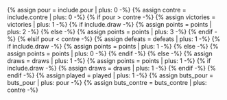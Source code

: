 {% assign pour = include.pour | plus: 0 -%}
{% assign contre = include.contre | plus: 0 -%}
{% if pour > contre -%}
{%   assign victories = victories | plus: 1 -%}
{%   if include.draw -%}
{%     assign points = points | plus: 2 -%}
{%   else -%}
{%     assign points = points | plus: 3 -%}
{%   endif -%}
{% elsif pour < contre -%}
{%   assign defeats = defeats | plus: 1 -%}
{%   if include.draw -%}
{%     assign points = points | plus: 1 -%}
{%   else -%}
{%     assign points = points | plus: 0 -%}
{%   endif -%}
{% else -%}
{%   assign draws = draws | plus: 1 -%}
{%   assign points = points | plus: 1 -%}
{%   if include.draw -%}
{%     assign draws = draws | plus: 1 -%}
{%   endif -%}
{% endif -%}
{% assign played = played | plus: 1 -%}
{% assign buts_pour = buts_pour | plus: pour -%}
{% assign buts_contre = buts_contre | plus: contre -%}
